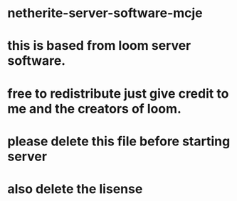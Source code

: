 # netherite-server-software-mcje
# this is based from loom server software.
# free to redistribute just give credit to me and the creators of loom.
# please delete this file before starting server
# also delete the lisense
